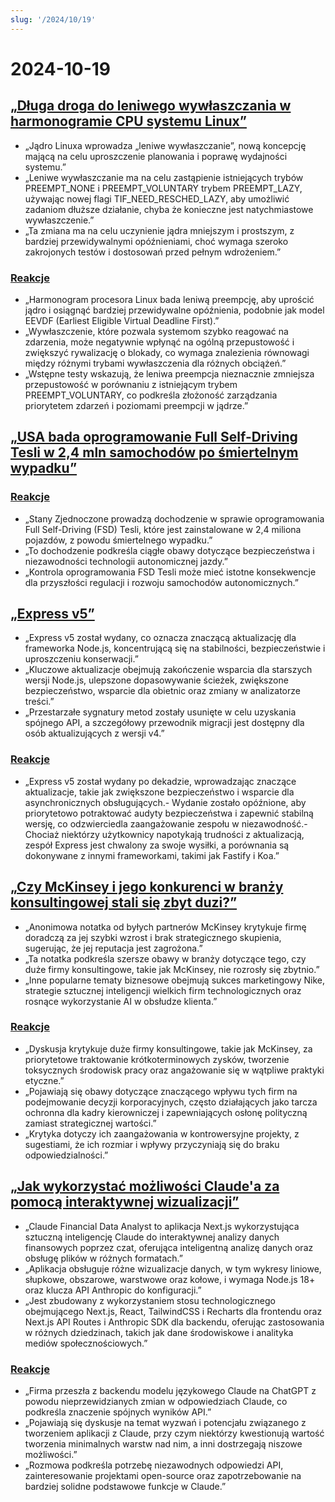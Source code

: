 ```yaml
---
slug: '/2024/10/19'
---
```


# 2024-10-19

## [„Długa droga do leniwego wywłaszczania w harmonogramie CPU systemu Linux”](https://lwn.net/SubscriberLink/994322/45aa5211a50bc63a/)

- „Jądro Linuxa wprowadza „leniwe wywłaszczanie”, nową koncepcję mającą na celu uproszczenie planowania i poprawę wydajności systemu.”
- „Leniwe wywłaszczanie ma na celu zastąpienie istniejących trybów PREEMPT_NONE i PREEMPT_VOLUNTARY trybem PREEMPT_LAZY, używając nowej flagi TIF_NEED_RESCHED_LAZY, aby umożliwić zadaniom dłuższe działanie, chyba że konieczne jest natychmiastowe wywłaszczenie.”
- „Ta zmiana ma na celu uczynienie jądra mniejszym i prostszym, z bardziej przewidywalnymi opóźnieniami, choć wymaga szeroko zakrojonych testów i dostosowań przed pełnym wdrożeniem.”

### [Reakcje](https://news.ycombinator.com/item?id=41886256)

- „Harmonogram procesora Linux bada leniwą preempcję, aby uprościć jądro i osiągnąć bardziej przewidywalne opóźnienia, podobnie jak model EEVDF (Earliest Eligible Virtual Deadline First).”
- „Wywłaszczenie, które pozwala systemom szybko reagować na zdarzenia, może negatywnie wpłynąć na ogólną przepustowość i zwiększyć rywalizację o blokady, co wymaga znalezienia równowagi między różnymi trybami wywłaszczenia dla różnych obciążeń.”
- „Wstępne testy wskazują, że leniwa preempcja nieznacznie zmniejsza przepustowość w porównaniu z istniejącym trybem PREEMPT_VOLUNTARY, co podkreśla złożoność zarządzania priorytetem zdarzeń i poziomami preempcji w jądrze.”

## [„USA bada oprogramowanie Full Self-Driving Tesli w 2,4 mln samochodów po śmiertelnym wypadku”](https://www.reuters.com/business/autos-transportation/nhtsa-opens-probe-into-24-mln-tesla-vehicles-over-full-self-driving-collisions-2024-10-18/)

### [Reakcje](https://news.ycombinator.com/item?id=41884740)

- „Stany Zjednoczone prowadzą dochodzenie w sprawie oprogramowania Full Self-Driving (FSD) Tesli, które jest zainstalowane w 2,4 miliona pojazdów, z powodu śmiertelnego wypadku.”
- „To dochodzenie podkreśla ciągłe obawy dotyczące bezpieczeństwa i niezawodności technologii autonomicznej jazdy.”
- „Kontrola oprogramowania FSD Tesli może mieć istotne konsekwencje dla przyszłości regulacji i rozwoju samochodów autonomicznych.”

## [„Express v5”](https://expressjs.com/2024/10/15/v5-release.html)

- „Express v5 został wydany, co oznacza znaczącą aktualizację dla frameworka Node.js, koncentrującą się na stabilności, bezpieczeństwie i uproszczeniu konserwacji.”
- „Kluczowe aktualizacje obejmują zakończenie wsparcia dla starszych wersji Node.js, ulepszone dopasowywanie ścieżek, zwiększone bezpieczeństwo, wsparcie dla obietnic oraz zmiany w analizatorze treści.”
- „Przestarzałe sygnatury metod zostały usunięte w celu uzyskania spójnego API, a szczegółowy przewodnik migracji jest dostępny dla osób aktualizujących z wersji v4.”

### [Reakcje](https://news.ycombinator.com/item?id=41882955)

- „Express v5 został wydany po dekadzie, wprowadzając znaczące aktualizacje, takie jak zwiększone bezpieczeństwo i wsparcie dla asynchronicznych obsługujących.- Wydanie zostało opóźnione, aby priorytetowo potraktować audyty bezpieczeństwa i zapewnić stabilną wersję, co odzwierciedla zaangażowanie zespołu w niezawodność.- Chociaż niektórzy użytkownicy napotykają trudności z aktualizacją, zespół Express jest chwalony za swoje wysiłki, a porównania są dokonywane z innymi frameworkami, takimi jak Fastify i Koa.”

## [„Czy McKinsey i jego konkurenci w branży konsultingowej stali się zbyt duzi?”](https://www.economist.com/business/2024/03/25/have-mckinsey-and-its-consulting-rivals-got-too-big)

- „Anonimowa notatka od byłych partnerów McKinsey krytykuje firmę doradczą za jej szybki wzrost i brak strategicznego skupienia, sugerując, że jej reputacja jest zagrożona.”
- „Ta notatka podkreśla szersze obawy w branży dotyczące tego, czy duże firmy konsultingowe, takie jak McKinsey, nie rozrosły się zbytnio.”
- „Inne popularne tematy biznesowe obejmują sukces marketingowy Nike, strategie sztucznej inteligencji wielkich firm technologicznych oraz rosnące wykorzystanie AI w obsłudze klienta.”

### [Reakcje](https://news.ycombinator.com/item?id=41888061)

- „Dyskusja krytykuje duże firmy konsultingowe, takie jak McKinsey, za priorytetowe traktowanie krótkoterminowych zysków, tworzenie toksycznych środowisk pracy oraz angażowanie się w wątpliwe praktyki etyczne.”
- „Pojawiają się obawy dotyczące znaczącego wpływu tych firm na podejmowanie decyzji korporacyjnych, często działających jako tarcza ochronna dla kadry kierowniczej i zapewniających osłonę polityczną zamiast strategicznej wartości.”
- „Krytyka dotyczy ich zaangażowania w kontrowersyjne projekty, z sugestiami, że ich rozmiar i wpływy przyczyniają się do braku odpowiedzialności.”

## [„Jak wykorzystać możliwości Claude'a za pomocą interaktywnej wizualizacji”](https://github.com/anthropics/anthropic-quickstarts/tree/main/financial-data-analyst)

- „Claude Financial Data Analyst to aplikacja Next.js wykorzystująca sztuczną inteligencję Claude do interaktywnej analizy danych finansowych poprzez czat, oferująca inteligentną analizę danych oraz obsługę plików w różnych formatach.”
- „Aplikacja obsługuje różne wizualizacje danych, w tym wykresy liniowe, słupkowe, obszarowe, warstwowe oraz kołowe, i wymaga Node.js 18+ oraz klucza API Anthropic do konfiguracji.”
- „Jest zbudowany z wykorzystaniem stosu technologicznego obejmującego Next.js, React, TailwindCSS i Recharts dla frontendu oraz Next.js API Routes i Anthropic SDK dla backendu, oferując zastosowania w różnych dziedzinach, takich jak dane środowiskowe i analityka mediów społecznościowych.”

### [Reakcje](https://news.ycombinator.com/item?id=41885231)

- „Firma przeszła z backendu modelu językowego Claude na ChatGPT z powodu nieprzewidzianych zmian w odpowiedziach Claude, co podkreśla znaczenie spójnych wyników API.”
- „Pojawiają się dyskusje na temat wyzwań i potencjału związanego z tworzeniem aplikacji z Claude, przy czym niektórzy kwestionują wartość tworzenia minimalnych warstw nad nim, a inni dostrzegają niszowe możliwości.”
- „Rozmowa podkreśla potrzebę niezawodnych odpowiedzi API, zainteresowanie projektami open-source oraz zapotrzebowanie na bardziej solidne podstawowe funkcje w Claude.”

<head>
  <meta property="og:title" content="„Długa droga do leniwego wywłaszczania w harmonogramie CPU systemu Linux”" />
  <meta property="og:type" content="website" />
  <meta property="og:image" content="https://og.cho.sh/api/og/?title=%E2%80%9ED%C5%82uga%20droga%20do%20leniwego%20wyw%C5%82aszczania%20w%20harmonogramie%20CPU%20systemu%20Linux%E2%80%9D&subheading=sobota%2C%2019%20pa%C5%BAdziernika%202024%3A%20Podsumowanie%20Hacker%20News" />
</head>
